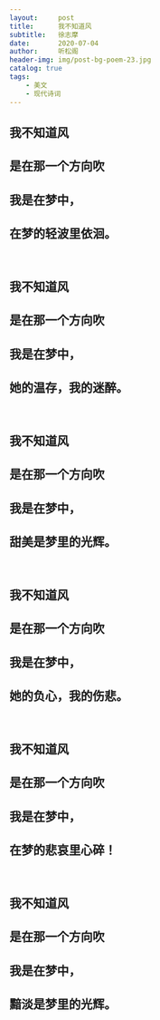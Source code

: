 ```yaml
---
layout:     post
title:      我不知道风
subtitle:   徐志摩
date:       2020-07-04
author:     听松阁
header-img: img/post-bg-poem-23.jpg
catalog: true
tags:
    - 美文
    - 现代诗词
---
```



## 我不知道风 
## 是在那一个方向吹
## 我是在梦中，
## 在梦的轻波里依洄。 
&nbsp;
## 我不知道风 
## 是在那一个方向吹
## 我是在梦中， 
## 她的温存，我的迷醉。 
&nbsp;
## 我不知道风 
## 是在那一个方向吹
## 我是在梦中， 
## 甜美是梦里的光辉。 
&nbsp;
## 我不知道风 
## 是在那一个方向吹
## 我是在梦中， 
## 她的负心，我的伤悲。 
&nbsp;
## 我不知道风 
## 是在那一个方向吹
## 我是在梦中， 
## 在梦的悲哀里心碎！ 
&nbsp;
## 我不知道风 
## 是在那一个方向吹
## 我是在梦中， 
## 黯淡是梦里的光辉。 
